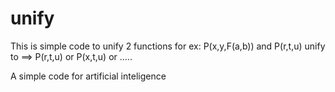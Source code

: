 # unify
This is simple code to unify 2 functions for ex: P(x,y,F(a,b)) and P(r,t,u) unify to ==> P(r,t,u) or P(x,t,u) or .....

A simple code for artificial inteligence
